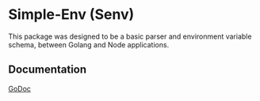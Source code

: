 # Simple-Env (Senv)

This package was designed to be a basic parser and environment variable schema, between Golang and Node
applications.

## Documentation
[GoDoc](https://godoc.org/github.com/benluxford/Simple-Env)